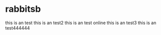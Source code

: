 # rabbitsb
this is an test
this is an test2
this is an test online 
this is an test3
this is an test444444
